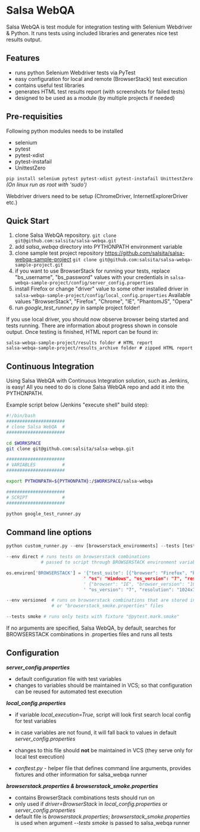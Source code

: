 # Salsa WebQA

Salsa WebQA is test module for integration testing with Selenium Webdriver & Python.
It runs tests using included libraries and generates nice test results output.

## Features

* runs python Selenium Webdriver tests via PyTest
* easy configuration for local and remote (BrowserStack) test execution
* contains useful test libraries
* generates HTML test results report (with screenshots for failed tests)
* designed to be used as a module (by multiple projects if needed)

## Pre-requisities

Following python modules needs to be installed

* selenium
* pytest
* pytest-xdist
* pytest-instafail
* UnittestZero

```pip install selenium pytest pytest-xdist pytest-instafail UnittestZero```
*(On linux run as root with 'sudo')*

Webdriver drivers need to be setup (ChromeDriver, InternetExplorerDriver etc.)

## Quick Start

1. clone Salsa WebQA repository.
```git clone git@github.com:salsita/salsa-webqa.git```
1. add *salsa_webqa* directory into PYTHONPATH environment variable
1. clone sample test project repository https://github.com/salsita/salsa-webqa-sample-project
```git clone git@github.com:salsita/salsa-webqa-sample-project.git```
1. if you want to use BrowserStack for running your tests, replace "bs_username", "bs_password" values with your credentials in ```salsa-webqa-sample-project/config/server_config.properties```
1. install Firefox or change "driver" value to some other installed driver in
```salsa-webqa-sample-project/config/local_config.properties```
Available values  "BrowserStack", "Firefox", "Chrome", "IE", "PhantomJS", "Opera"
1. run *google_test_runner.py* in sample project folder!

If you use local driver, you should now observe browser being started and tests running.
There are information about progress shown in console output.
Once testing is finished, HTML report can be found in:
```
salsa-webqa-sample-project/results folder # HTML report
salsa-webqa-sample-project/results_archive folder # zipped HTML report
```

## Continuous Integration

Using Salsa WebQA with Continuous Integration solution, such as Jenkins, is easy!
All you need to do is clone Salsa WebQA repo and add it into the PYTHONPATH.

Example script below (Jenkins "execute shell" build step):
```bash
#!/bin/bash
######################
# clone Salsa WebQA  #
######################

cd $WORKSPACE
git clone git@github.com:salsita/salsa-webqa.git

######################
# VARIABLES          #
######################

export PYTHONPATH=${PYTHONPATH}:/$WORKSPACE/salsa-webqa

######################
# SCRIPT             #
######################

python google_test_runner.py
```

## Command line options

```python
python custom_runner.py --env [browserstack_environments] --tests [tests_to_run]

--env direct # runs tests on browserstack combinations
             # passed to script through BROWSERSTACK environment variable (json)

os.environ['BROWSERSTACK'] = '{"test_suite": [{"browser": "Firefox", "browser_version": "27.0",
                             ' "os": "Windows", "os_version": "7", "resolution": "1024x768"},' \
                             ' {"browser": "IE", "browser_version": "10.0", "os": "Windows",' \
                             ' "os_version": "7", "resolution": "1024x768"}]}'

--env versioned  # runs on browserstack combinations that are stored in "browserstack.properties"
                 # or "browserstack_smoke.properties" files

--tests smoke # runs only tests with fixture "@pytest.mark.smoke"
```

If no arguments are specified, Salsa WebQA, by default, searches for BROWSERSTACK combinations in .properties files and runs all tests

## Configuration

***server_config.properties***

* default configuration file with test variables
* changes to variables should be maintained in VCS; so that configuration can be reused for automated test execution

***local_config.properties***

* if variable *local_execution=True*, script will look first search local config for test variables
* in case variables are not found, it will fall back to values in default *server_config.properties*
* changes to this file should **not** be maintained in VCS (they serve only for local test execution)

* *conftest.py* - helper file that defines command line arguments, provides fixtures and other information for salsa_webqa runner

***browserstack.properties & browserstack_smoke.properties***

* contains BrowserStack combinations tests should run on
* only used if *driver=BrowserStack* in *local_config.properties* or *server_config.properties*
* default file is *browserstack.properties*; *browserstack_smoke.properties* is used when argument *--tests smoke* is passed to salsa_webqa runner
